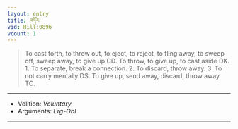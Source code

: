```yaml
---
layout: entry
title: འདོར་
vid: Hill:0896
vcount: 1
---
```

> To cast forth, to throw out, to eject, to reject, to fling away, to sweep off, sweep away, to give up CD\. To throw, to give up, to cast aside DK\. 1\. To separate, break a connection\. 2\. To discard, throw away\. 3\. To not carry mentally DS\. To give up, send away, discard, throw away TC\.

---
* Volition: _Voluntary_
* Arguments: _Erg-Obl_

---

